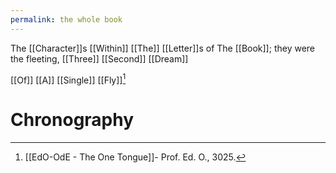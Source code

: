 ```yaml
---
permalink: the whole book
---
```

The [[Character]]s [[Within]] [[The]] [[Letter]]s of The [[Book]];
they were the fleeting, 
[[Three]] [[Second]] [[Dream]]

[[Of]] [[A]] [[Single]] [[Fly]][^E]
# Chronography

[^E]: [[EdO-OdE - The One Tongue]]- Prof. Ed. O., 3025.